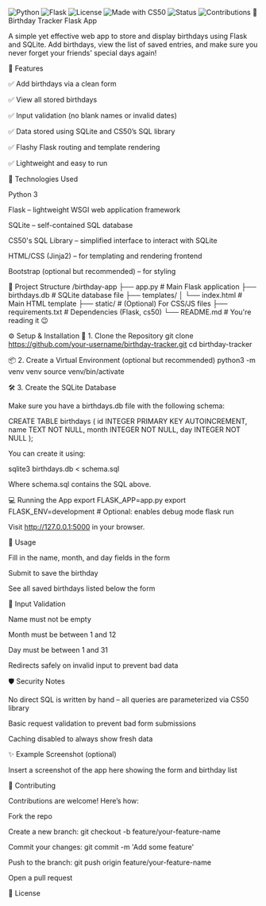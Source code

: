 ![Python](https://img.shields.io/badge/python-3.9+-blue?logo=python)
![Flask](https://img.shields.io/badge/flask-2.0+-black?logo=flask)
![License](https://img.shields.io/badge/license-MIT-green.svg)
![Made with CS50](https://img.shields.io/badge/Made%20with-CS50-red)
![Status](https://img.shields.io/badge/status-active-brightgreen)
![Contributions](https://img.shields.io/badge/contributions-welcome-orange)
🎉 Birthday Tracker Flask App

A simple yet effective web app to store and display birthdays using Flask and SQLite. Add birthdays, view the list of saved entries, and make sure you never forget your friends' special days again!

🚀 Features

✅ Add birthdays via a clean form

✅ View all stored birthdays

✅ Input validation (no blank names or invalid dates)

✅ Data stored using SQLite and CS50’s SQL library

✅ Flashy Flask routing and template rendering

✅ Lightweight and easy to run

🧠 Technologies Used

Python 3

Flask – lightweight WSGI web application framework

SQLite – self-contained SQL database

CS50's SQL Library – simplified interface to interact with SQLite

HTML/CSS (Jinja2) – for templating and rendering frontend

Bootstrap (optional but recommended) – for styling

📂 Project Structure
/birthday-app
├── app.py               # Main Flask application
├── birthdays.db         # SQLite database file
├── templates/
│   └── index.html       # Main HTML template
├── static/              # (Optional) For CSS/JS files
├── requirements.txt     # Dependencies (Flask, cs50)
└── README.md            # You're reading it 😉

⚙️ Setup & Installation
🐍 1. Clone the Repository
git clone https://github.com/your-username/birthday-tracker.git
cd birthday-tracker

📦 2. Create a Virtual Environment (optional but recommended)
python3 -m venv venv
source venv/bin/activate

🛠️ 3. Create the SQLite Database

Make sure you have a birthdays.db file with the following schema:

CREATE TABLE birthdays (
    id INTEGER PRIMARY KEY AUTOINCREMENT,
    name TEXT NOT NULL,
    month INTEGER NOT NULL,
    day INTEGER NOT NULL
);


You can create it using:

sqlite3 birthdays.db < schema.sql


Where schema.sql contains the SQL above.

💻 Running the App
export FLASK_APP=app.py
export FLASK_ENV=development  # Optional: enables debug mode
flask run


Visit http://127.0.0.1:5000
 in your browser.

🧪 Usage

Fill in the name, month, and day fields in the form

Submit to save the birthday

See all saved birthdays listed below the form

🧼 Input Validation

Name must not be empty

Month must be between 1 and 12

Day must be between 1 and 31

Redirects safely on invalid input to prevent bad data

🛡️ Security Notes

No direct SQL is written by hand – all queries are parameterized via CS50 library

Basic request validation to prevent bad form submissions

Caching disabled to always show fresh data

✨ Example Screenshot (optional)

Insert a screenshot of the app here showing the form and birthday list

🤝 Contributing

Contributions are welcome! Here’s how:

Fork the repo

Create a new branch: git checkout -b feature/your-feature-name

Commit your changes: git commit -m 'Add some feature'

Push to the branch: git push origin feature/your-feature-name

Open a pull request

📜 License

